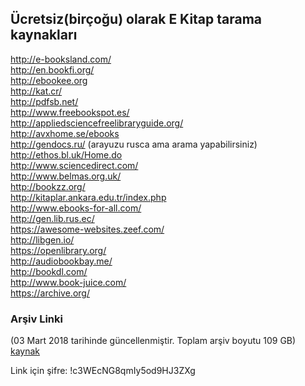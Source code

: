 ## Ücretsiz(birçoğu) olarak E Kitap tarama kaynakları

http://e-booksland.com/<br>
http://en.bookfi.org/<br>
http://ebookee.org<br>
http://kat.cr/<br>
http://pdfsb.net/<br>
http://www.freebookspot.es/<br>
http://appliedsciencefreelibraryguide.org/<br>
http://avxhome.se/ebooks<br>
http://gendocs.ru/ (arayuzu rusca ama arama yapabilirsiniz)<br>
http://ethos.bl.uk/Home.do<br>
http://www.sciencedirect.com/<br>
http://www.belmas.org.uk/<br>
http://bookzz.org/<br>
http://kitaplar.ankara.edu.tr/index.php<br>
http://www.ebooks-for-all.com/<br>
http://gen.lib.rus.ec/<br>
https://awesome-websites.zeef.com/<br>
http://libgen.io/<br>
https://openlibrary.org/<br>
http://audiobookbay.me/<br>
http://bookdl.com/<br>
http://www.book-juice.com/<br>
https://archive.org/<br>

### Arşiv Linki
(03 Mart 2018 tarihinde güncellenmiştir. Toplam arşiv boyutu 109 GB)<br>
[kaynak](http://link.tl/1awfp)

Link için şifre: !c3WEcNG8qmIy5od9HJ3ZXg
